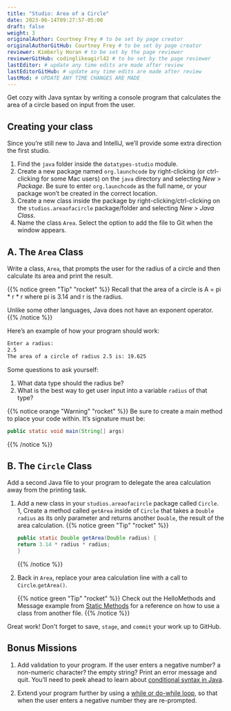 ```yaml
---
title: "Studio: Area of a Circle"
date: 2023-06-14T09:27:57-05:00
draft: false
weight: 3
originalAuthor: Courtney Frey # to be set by page creator
originalAuthorGitHub: Courtney Frey # to be set by page creator
reviewer: Kimberly Horan # to be set by the page reviewer
reviewerGitHub: codinglikeagirl42 # to be set by the page reviewer
lastEditor: # update any time edits are made after review
lastEditorGitHub: # update any time edits are made after review
lastMod: # UPDATE ANY TIME CHANGES ARE MADE
---
```


Get cozy with Java syntax by writing a console program that calculates the area of a circle based on input from the user.

## Creating your class
Since you’re still new to Java and IntelliJ, we’ll provide some extra direction the first studio.

1. Find the `java` folder inside the `datatypes-studio` module.
1. Create a new package named `org.launchcode` by right-clicking (or ctrl-clicking for some Mac users) on the `java` directory and selecting _New_ > _Package_. Be sure to enter `org.launchcode` as the full name, or your package won’t be created in the correct location.
1. Create a new class inside the package by right-clicking/ctrl-clicking on the `studios.areaofacircle` package/folder and selecting _New_ > _Java Class_. 
1. Name the class `Area`.  Select the option to add the file to Git when the window appears.

## A. The `Area` Class

Write a class, `Area`, that prompts the user for the radius of a circle and then calculate its area and print the result.

{{% notice green "Tip" "rocket" %}} 
 Recall that the area of a circle is A = pi * r * r where pi is 3.14 and r is the radius.

 Unlike some other languages, Java does not have an exponent operator.
{{% /notice %}}

Here’s an example of how your program should work:
```bash
Enter a radius: 
2.5
The area of a circle of radius 2.5 is: 19.625
```

Some questions to ask yourself:

1. What data type should the radius be?
1. What is the best way to get user input into a variable `radius` of that type?

{{% notice orange "Warning" "rocket" %}} 
 Be sure to create a main method to place your code within. It’s signature must be:

 ```java
 public static void main(String[] args)
```
{{% /notice %}}

## B. The `Circle` Class

Add a second Java file to your program to delegate the area calculation away from the printing task.

1. Add a new class in your `studios.areaofacircle` package called `Circle`.
1, Create a method called `getArea` inside of `Circle` that takes a `Double` `radius` as its only parameter and returns another `Double`, the result of the area calculation.
   {{% notice green "Tip" "rocket" %}} 
   ```java
   public static Double getArea(Double radius) {
   return 3.14 * radius * radius;
   }
   ```
   {{% /notice %}}
1. Back in `Area`, replace your area calculation line with a call to `Circle`.`getArea()`.

   {{% notice green "Tip" "rocket" %}} 
   Check out the HelloMethods and Message example from [Static Methods](../reading/more-data-types/#static-methods) for a reference on how to use a class from another file.
   {{% /notice %}}

Great work! Don't forget to save, `stage`, and `commit` your work up to GitHub.

## Bonus Missions
1. Add validation to your program. If the user enters a negative number? a non-numeric character? the empty string? Print an error message and quit. You’ll need to peek ahead to learn about [conditional syntax in Java](https://docs.oracle.com/javase/tutorial/java/nutsandbolts/if.html).

1. Extend your program further by using a [while or do-while loop](https://docs.oracle.com/javase/tutorial/java/nutsandbolts/while.html), so that when the user enters a negative number they are re-prompted.